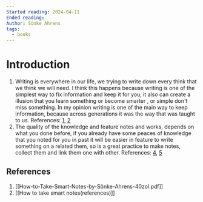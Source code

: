 ```yaml
---
Started reading: 2024-04-11
Ended reading: 
Author: Sönke Ahrens
tags:
  - books
---
```

# Introduction
1. Writing is everywhere  in our life, we trying to write down every think that we think we will need. I think this happens because writing is one of the simplest way to fix information and keep it for you, it also can create a illusion that you learn something or become smarter , or simple don't miss something. In my opinion writing is one of the main way to keep information, because across generations it was the way that was taught to us. 
	References: [1](How%20to%20take%20smart%20notes(references)#^554e57), [2](How%20to%20take%20smart%20notes(references)#^7b2faa)
2. The quality of the knowledge and feature notes and works, depends on what you done before, if you already have some peaces of knowledge that you noted for you in past it will be easier in feature to write something on a related them, so is a great practice to make notes, collect them and link them one with other.
	References: [4](How%20to%20take%20smart%20notes(references)#^aa9d49), [5](How%20to%20take%20smart%20notes(references)#^012580)

## References 
1. [[How-to-Take-Smart-Notes-by-Sönke-Ahrens-40zol.pdf]]
2. [[How to take smart notes(references)]] 